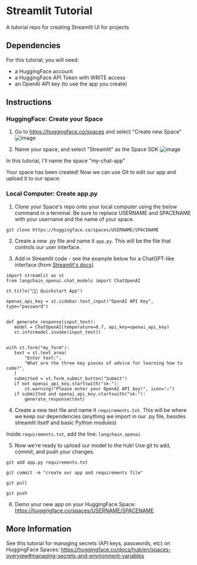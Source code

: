 # Streamlit Tutorial
A tutorial repo for creating Streamlit UI for projects

## Dependencies

For this tutorial, you will need:

- a HuggingFace account
- a HuggingFace API Token with WRITE access
- an OpenAI API key (to use the app you create)

## Instructions

### HuggingFace: Create your Space

1. Go to https://huggingface.co/spaces and select "Create new Space"
![image](https://github.com/user-attachments/assets/f4bfa634-42df-491b-b583-83425786947e)

2. Name your space, and select "Streamlit" as the Space SDK
![image](https://github.com/user-attachments/assets/95a0ad6f-7801-4d2b-a5c4-52082b6733ee)

In this tutorial, I'll name the space "my-chat-app"

Your space has been created! Now we can use Git to edit our app and upload it to our space. 

### Local Computer: Create app.py

1. Clone your Space's repo onto your local computer using the below command in a terminal. Be sure to replace USERNAME and SPACENAME with your username and the name of your space.

`git clone https://huggingface.co/spaces/USERNAME/SPACENAME`

2. Create a new .py file and name it `app.py`. This will be the file that controls our user interface.

3. Add in Streamlit code - see the example below for a ChatGPT-like interface (from [Streamlit's docs](https://docs.streamlit.io/develop/tutorials/llms/llm-quickstart))

 ```
import streamlit as st
from langchain_openai.chat_models import ChatOpenAI

st.title("🦜🔗 Quickstart App")

openai_api_key = st.sidebar.text_input("OpenAI API Key", type="password")


def generate_response(input_text):
    model = ChatOpenAI(temperature=0.7, api_key=openai_api_key)
    st.info(model.invoke(input_text))


with st.form("my_form"):
    text = st.text_area(
        "Enter text:",
        "What are the three key pieces of advice for learning how to code?",
    )
    submitted = st.form_submit_button("Submit")
    if not openai_api_key.startswith("sk-"):
        st.warning("Please enter your OpenAI API key!", icon="⚠")
    if submitted and openai_api_key.startswith("sk-"):
        generate_response(text)
```

4. Create a new text file and name it `requirements.txt`. This will be where we keep our dependencies (anything we import in our .py file, besides streamlit itself and basic Python modules)

Inside `requirements.txt`, add the line:
`langchain_openai`

5. Now we're ready to upload our model to the hub! Use git to add, commit, and push your changes.

`git add app.py requirements.txt`

`git commit -m "create our app and requirements file"`

`git pull`

`git push`

6. Demo your new app on your HuggingFace Space: https://huggingface.co/spaces/USERNAME/SPACENAME


## More Information

See this tutorial for managing secrets (API keys, passwords, etc) on HuggingFace Spaces: https://huggingface.co/docs/hub/en/spaces-overview#managing-secrets-and-environment-variables





